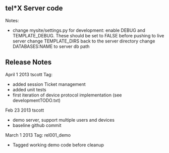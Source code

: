 tel*X Server code
-----------------

Notes:
- change mysite/settings.py for development: 
enable DEBUG and TEMPLATE_DEBUG. These should be set to FALSE before pushing to live server
change TEMPLATE_DIRS back to the server directory
change DATABASES:NAME to server db path





Release Notes
-------------
April 1 2013 tscott
Tag:
- added session Ticket management
- added unit tests
- first iteration of device protocol implementation (see developmentTODO.txt)

Feb 23 2013 tscott
- demo server, support multiple users and devices
- baseline github commit

March 1 2013
Tag: rel001_demo
- Tagged working demo code before cleanup

